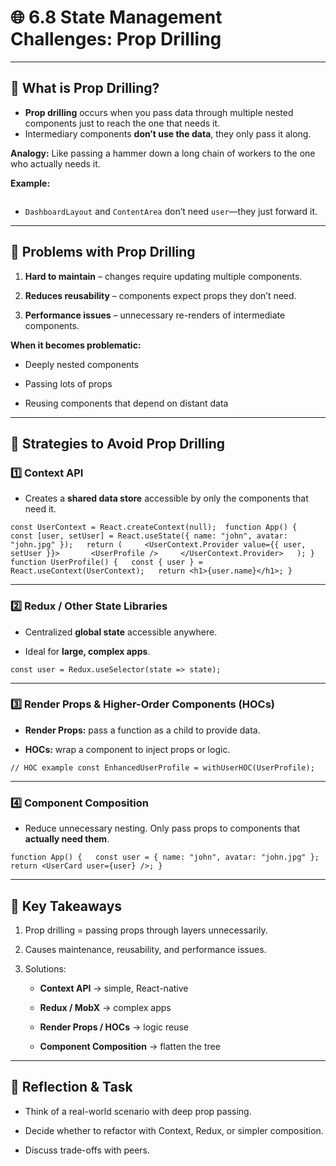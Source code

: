 # 🌐 6.8 State Management Challenges: Prop Drilling

---

## 🔹 What is Prop Drilling?

- **Prop drilling** occurs when you pass data through multiple nested components just to reach the one that needs it.
- Intermediary components **don’t use the data**, they only pass it along.

**Analogy:** Like passing a hammer down a long chain of workers to the one who actually needs it.

**Example:**

```

```

- `DashboardLayout` and `ContentArea` don’t need `user`—they just forward it.

---

## 🔹 Problems with Prop Drilling

1. **Hard to maintain** – changes require updating multiple components.
    
2. **Reduces reusability** – components expect props they don’t need.
    
3. **Performance issues** – unnecessary re-renders of intermediate components.
    

**When it becomes problematic:**

- Deeply nested components
    
- Passing lots of props
    
- Reusing components that depend on distant data
    

---

## 🔹 Strategies to Avoid Prop Drilling

### 1️⃣ Context API

- Creates a **shared data store** accessible by only the components that need it.
    

`const UserContext = React.createContext(null);  function App() {   const [user, setUser] = React.useState({ name: "john", avatar: "john.jpg" });   return (     <UserContext.Provider value={{ user, setUser }}>       <UserProfile />     </UserContext.Provider>   ); }  function UserProfile() {   const { user } = React.useContext(UserContext);   return <h1>{user.name}</h1>; }`

---

### 2️⃣ Redux / Other State Libraries

- Centralized **global state** accessible anywhere.
    
- Ideal for **large, complex apps**.
    

`const user = Redux.useSelector(state => state);`

---

### 3️⃣ Render Props & Higher-Order Components (HOCs)

- **Render Props:** pass a function as a child to provide data.
    
- **HOCs:** wrap a component to inject props or logic.
    

`// HOC example const EnhancedUserProfile = withUserHOC(UserProfile);`

---

### 4️⃣ Component Composition

- Reduce unnecessary nesting. Only pass props to components that **actually need them**.
    

`function App() {   const user = { name: "john", avatar: "john.jpg" };   return <UserCard user={user} />; }`

---

## 🔹 Key Takeaways

1. Prop drilling = passing props through layers unnecessarily.
    
2. Causes maintenance, reusability, and performance issues.
    
3. Solutions:
    
    - **Context API** → simple, React-native
        
    - **Redux / MobX** → complex apps
        
    - **Render Props / HOCs** → logic reuse
        
    - **Component Composition** → flatten the tree
        

---

## 🔹 Reflection & Task

- Think of a real-world scenario with deep prop passing.
    
- Decide whether to refactor with Context, Redux, or simpler composition.
    
- Discuss trade-offs with peers.